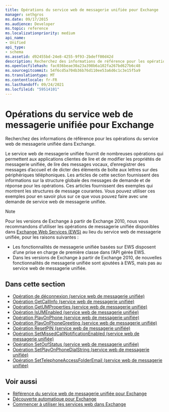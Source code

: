 ```yaml
---
title: Opérations du service web de messagerie unifiée pour Exchange
manager: sethgros
ms.date: 09/17/2015
ms.audience: Developer
ms.topic: reference
ms.localizationpriority: medium
api_name:
- Unified
api_type:
- schema
ms.assetid: d92455bd-24e8-4255-9f93-2bdeff00d42d
description: Recherchez des informations de référence pour les opérations du service web de messagerie unifiée dans Exchange.
ms.openlocfilehash: fac036beae30a23a398b6a102fa267bd627b6c48
ms.sourcegitcommit: 54f6cd5a704b36b76d110ee53a6d6c1c3e15f5a9
ms.translationtype: MT
ms.contentlocale: fr-FR
ms.lasthandoff: 09/24/2021
ms.locfileid: "59514101"
---
```

# <a name="unified-messaging-web-service-operations-for-exchange"></a>Opérations du service web de messagerie unifiée pour Exchange

Recherchez des informations de référence pour les opérations du service web de messagerie unifiée dans Exchange.
  
Le service web de messagerie unifiée fournit de nombreuses opérations qui permettent aux applications clientes de lire et de modifier les propriétés de messagerie unifiée, de lire des messages vocaux, d’enregistrer des messages d’accueil et de dicter des éléments de boîte aux lettres sur des périphériques téléphoniques. Les articles de cette section fournissent des informations sur la structure globale des messages de demande et de réponse pour les opérations. Ces articles fournissent des exemples qui montrent les structures de message courantes. Vous pouvez utiliser ces exemples pour en savoir plus sur ce que vous pouvez faire avec une demande de service web de messagerie unifiée.
  
> [!NOTE]
> Pour les versions de Exchange à partir de Exchange 2010, nous vous recommandons d’utiliser les opérations de messagerie unifiée disponibles dans [Exchange Web Services (EWS)](https://msdn.microsoft.com/library/60285497-0c4e-4e51-84e1-34dd6d89a5d8%28Office.15%29.aspx) au lieu du service web de messagerie unifiée, pour les raisons suivantes : 
> - Les fonctionnalités de messagerie unifiée basées sur EWS disposent d’une prise en charge de première classe dans l’API gérée EWS. 
> - Dans les versions de Exchange à partir de Exchange 2010, de nouvelles fonctionnalités de messagerie unifiée sont ajoutées à EWS, mais pas au service web de messagerie unifiée. 
  
## <a name="in-this-section"></a>Dans cette section
<a name="bk_InThisSection"> </a>

- [Opération de déconnexion (service web de messagerie unifiée)](disconnect-operation-um-web-service.md)    
- [Opération GetCallInfo (service web de messagerie unifiée)](getcallinfo-operation-um-web-service.md)   
- [Opération GetUMProperties (service web de messagerie unifiée)](getumproperties-operation-um-web-service.md)   
- [Opération IsUMEnabled (service web de messagerie unifiée)](isumenabled-operation-um-web-service.md)   
- [Opération PlayOnPhone (service web de messagerie unifiée)](playonphone-operation-um-web-service.md)   
- [Opération PlayOnPhoneGreeting (service web de messagerie unifiée)](playonphonegreeting-operation-um-web-service.md)   
- [Opération ResetPIN (service web de messagerie unifiée)](resetpin-operation-um-web-service.md)   
- [Opération SetMissedCallNotificationEnabled (service web de messagerie unifiée)](setmissedcallnotificationenabled-operation-um-web-service.md)  
- [Opération SetOofStatus (service web de messagerie unifiée)](setoofstatus-operation-um-web-service.md)    
- [Opération SetPlayOnPhoneDialString (service web de messagerie unifiée)](setplayonphonedialstring-operation-um-web-service.md)   
- [Opération SetTelephoneAccessFolderEmail (service web de messagerie unifiée)](settelephoneaccessfolderemail-operation-um-web-service.md)
    
## <a name="see-also"></a>Voir aussi

- [Référence du service web de messagerie unifiée pour Exchange](unified-messaging-web-service-reference-for-exchange.md)
- [Découverte automatique pour Exchange](../exchange-web-services/autodiscover-for-exchange.md)
- [Commencer à utiliser les services web dans Exchange](../exchange-web-services/start-using-web-services-in-exchange.md)
    


